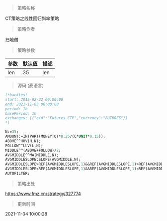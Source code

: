 
> 策略名称

CT策略之线性回归斜率策略

> 策略作者

扫地僧



> 策略参数



|参数|默认值|描述|
|----|----|----|
|len|35|len|


> 源码 (麦语言)

``` pascal
(*backtest
start: 2015-02-22 00:00:00
end: 2021-11-03 00:00:00
period: 1h
basePeriod: 1h
exchanges: [{"eid":"Futures_CTP","currency":"FUTURES"}]
*)

N:=35;
AMOUNT:=INTPART(MONEYTOT*0.25/(C*UNIT*0.15));
ABOVE^^HHV(H,N);
FOLLOW^^LLV(L,N);
MIDDLE^^(ABOVE+FOLLOW)/2;
AVGMIDDLE^^MA(MIDDLE,N);
AVGMIDDLESLOPE:SLOPE(AVGMIDDLE,N);
AVGMIDDLESLOPE>REF(AVGMIDDLESLOPE,1)&&REF(AVGMIDDLESLOPE,1)>REF(AVGMIDDLESLOPE,2),BPK(AMOUNT);
AVGMIDDLESLOPE<REF(AVGMIDDLESLOPE,1)&&REF(AVGMIDDLESLOPE,1)<REF(AVGMIDDLESLOPE,2),SPK(AMOUNT);
AUTOFILTER;

```

> 策略出处

https://www.fmz.cn/strategy/327774

> 更新时间

2021-11-04 10:00:28
